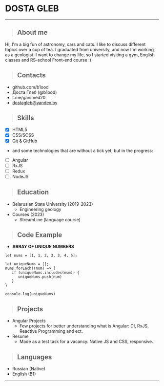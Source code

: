 # DOSTA GLEB

___

>## About me

Hi, I'm a big fun of astronomy, cars and cats. I like to discuss different topics over a cup of tea. 
I graduated from university, and now I'm working as a geologist. I want to change my life, so I started visiting a gym, English classes and RS-school Front-end course :) 

>## Contacts

- github.com/b1ood
- Доста Глеб (@b1ood)
- t.me/ganimed20
- dostagleb@yandex.by

>## Skills

- [x] HTML5 
- [x] CSS/SCSS
- [x] Git & GitHub
- and some technologies that are without a tick yet, but in the progress:
- [ ] Angular
- [ ] RxJS
- [ ] Redux
- [ ] NodeJS

>## Education

* Belarusian State University (2019-2023)
   - Engineering geology
* Courses (2023)
   - StreamLine (language course)

>## Code Example

- **ARRAY OF UNIQUE NUMBERS**

```
let nums = [1, 1, 2, 3, 3, 4, 5];

let uniqueNums = [];
nums.forEach((num) => {
   if (uniqueNums.includes(num)) {
      uniqueNums.push(num)
   }
}

console.log(uniqueNums)
```

>## Projects

* Angular Projects
  - Few projects for better understanding what is Angular: DI, RxJS, Reactive Programming and ect.
* Resume
  - Made as a test task for a vacancy. Native JS and CSS, responsive.
    
>## Languages

* Russian (Native)
* English (B1)

___
